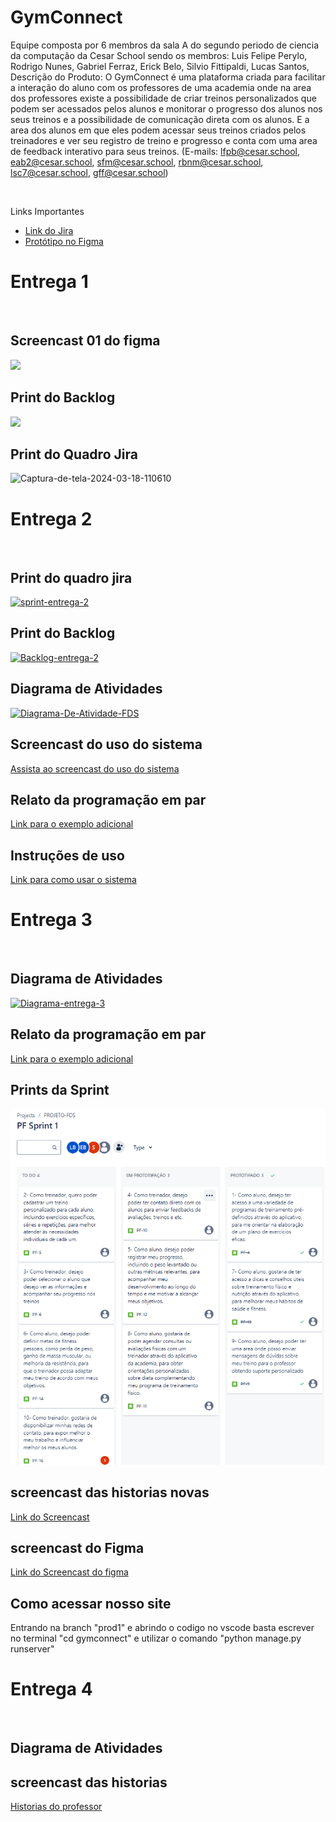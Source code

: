 # GymConnect
Equipe composta por 6 membros da sala A do segundo periodo de ciencia da computação da Cesar School sendo os membros:
Luis Felipe Perylo,
Rodrigo Nunes,
Gabriel Ferraz,
Erick Belo,
Silvio Fittipaldi,
Lucas Santos,
Descrição do Produto:  O GymConnect é uma plataforma criada para facilitar a interação do aluno com os professores de uma academia onde na area dos professores existe a possibilidade de criar treinos personalizados que podem ser acessados pelos alunos e monitorar o progresso dos alunos nos seus treinos e a possibilidade de comunicação direta com os alunos. E a area dos alunos em que eles podem acessar seus treinos criados pelos treinadores e ver seu registro de treino e progresso e conta com uma area de feedback interativo para seus treinos. (E-mails: lfpb@cesar.school, eab2@cesar.school, sfm@cesar.school, rbnm@cesar.school, lsc7@cesar.school, gff@cesar.school) 


<br>
<p>Links Importantes</p>
<ul>  
  </li>
    <li>
    <a  href="https://projetofds.atlassian.net/jira/software/projects/PF/boards/2/backlog?selectedIssue=PF-4"
      >Link do Jira</a
    >
  </li>
  <li>
    <a  href="https://www.figma.com/file/9Ge24LiUdsgQLD4Q5dIkW8/Untitled?type=design&mode=design&t=bEwwO6fFsok5L5SU-0"
      >Protótipo no Figma</a
  </li>

  </li>
</ul> 
<h1> Entrega 1 </h1> <br>
<h2> Screencast 01 do figma</h2> 
<a href="https://youtu.be/qlVSrfyOJuQ">
  <img src="https://i.ibb.co/ZJ0qns9/BEEMO.png" />
</a>
<br> 
<h2> Print do Backlog </h2> 
 <img src="https://i.ibb.co/1z7T79s/Backlog-1.png" />
 <h2> Print do Quadro Jira </h2> 
  <img src="https://i.ibb.co/3FnPt2W/Captura-de-tela-2024-03-18-110610.png" alt="Captura-de-tela-2024-03-18-110610" border="0"></a>
  <h1> Entrega 2 </h1> <br>
  <h2> Print do quadro jira </h2>
  <a href="https://ibb.co/ctgX491"><img src="https://i.ibb.co/nfg8xyb/sprint-entrega-2.png" alt="sprint-entrega-2" border="0"></a>
  <h2> Print do Backlog </h2> 
  <a href="https://ibb.co/zfTgY2J"><img src="https://i.ibb.co/12tN5X6/Backlog-entrega-2.png" alt="Backlog-entrega-2" border="0"></a>
  <h2> Diagrama de Atividades </h2>
  <a href="https://ibb.co/T8SDqCG"><img src="https://i.ibb.co/WywNpTX/Diagrama-De-Atividade-FDS.jpg" alt="Diagrama-De-Atividade-FDS" border="0"></a>
  <h2> Screencast do uso do sistema</h2> 
 <a href="https://youtu.be/ZhURt-N44s8">Assista ao screencast do uso do sistema</a>
 <h2> Relato da programação em par</h2> 
<a href="https://docs.google.com/document/d/1B7lG9zHkXjJLDx86paRaC1fSwkdVl9xpjtIY9MF-Ois/edit?usp=sharing">Link para o exemplo adicional</a>
 <h2> Instruções de uso</h2> 
 <a href="https://docs.google.com/document/d/1eaLUUH-R3jjaE8Ec-t165yV-NiP86W-7N2EceEs_rfk/edit?usp=sharing">Link para como usar o sistema</a>
 <h1> Entrega 3 </h1> <br>
  <h2> Diagrama de Atividades </h2>
  <a href="https://ibb.co/sbw8vXq"><img src="https://i.ibb.co/S5nFXZB/Diagrama-entrega-3.jpg" alt="Diagrama-entrega-3" border="0"></a>
   <h2> Relato da programação em par</h2> 
   <a href="https://docs.google.com/document/d/1fxzHgayqaTEsD30-rjfJAcwauRqxOfy3IMzpztICxpg/edit">Link para o exemplo adicional</a>
  <h2> Prints da Sprint  </h2>
    <img src="Captura de tela 2024-05-06 223216.png" border="0">
  <h2> screencast das historias novas</h2>
    <a href="https://www.loom.com/share/42a3ad9421b44e3db00b6de16fa8727b?sid=ed4818a9-a8ee-44f3-9ffb-c015e9054e77">Link do Screencast</a>
  <h2> screencast do Figma</h2>
     <a href="https://www.loom.com/share/4c836f8efbd744d898db138dd5502e78?sid=ed9f4657-7beb-4f75-a923-0a708a3c8370">Link do Screencast do figma</a>
  <h2>Como acessar nosso site</h2>
  Entrando na branch "prod1" e abrindo o codigo no vscode basta escrever no terminal "cd gymconnect" e utilizar o comando "python manage.py runserver"
  <h1> Entrega 4 </h1> <br>
  <h2> Diagrama de Atividades </h2>
  <a href="diagrama 4.jpg
" alt="Diagrama-entrega-4" border="0"></a>
<h2> screencast das historias</h2>
    <a href="[https://www.loom.com/share/42a3ad9421b44e3db00b6de16fa8727b?sid=ed4818a9-a8ee-44f3-9ffb-c015e9054e77](https://www.loom.com/share/1bfee22dbf1d4c0b9174c0401989c2e2?sid=f4c429c4-bef8-4c12-bd57-49e307177bd1)">Historias do professor</a>
